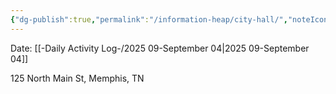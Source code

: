 ```yaml
---
{"dg-publish":true,"permalink":"/information-heap/city-hall/","noteIcon":"","created":"2025-09-04T15:37:58.687-05:00"}
---
```


Date: [[-Daily Activity Log-/2025 09-September 04\|2025 09-September 04]]

125 North Main St, Memphis, TN